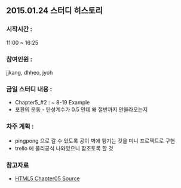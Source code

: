 ## 2015.01.24 스터디 히스토리 

### 시작시간 : 
11:00 ~ 16:25

### 참여인원 : 
jjkang, dhheo, jyoh

### 금일 스터디 내용 :
- Chapter5_#2 : ~ 8-19 Example
- 포환의 운동 - 탄성계수가 0.5 인데 왜 절반까지 안올라오는지

### 차주 계획 :
- pingpong 으로 갈 수 있도록 공이 벽에 튕기는 것을 미니 프로젝트로 구현
- trello 에 물리공식 나와있으니 참조토록 할 것 

### 참고자료
- <a href='http://github.com/html5CanvasStudy/HTML5_2014_12/tree/master/HTML5_study/dhheo/html/canvas/part5'>HTML5 Chapter05 Source</a>  
